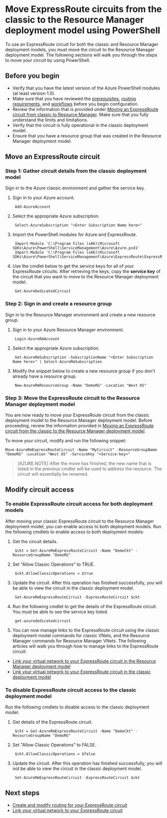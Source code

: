 <properties
   pageTitle="Move ExpressRoute circuits from classic to Resource Manager: PowerShell | Azure"
   description="This page describes how to move a classic circuit to the Resource Manager deployment model using PowerShell."
   documentationCenter="na"
   services="expressroute"
   authors="ganesr"
   manager="timlt"
   editor=""
   tags="azure-resource-manager"/>
<tags
   ms.service="expressroute"
   ms.devlang="na"
   ms.topic="article"
   ms.tgt_pltfrm="na"
   ms.workload="infrastructure-services"
   ms.date="02/03/2017"
   ms.author="ganesr;cherylmc"/>


# Move ExpressRoute circuits from the classic to the Resource Manager deployment model using PowerShell

To use an ExpressRoute circuit for both the classic and Resource Manager deployment models, you must move the circuit to the Resource Manager deployment model. The following sections will walk you through the steps to move your circuit by using PowerShell.

## Before you begin
- Verify that you have the latest version of the Azure PowerShell modules (at least version 1.0). 
- Make sure that you have reviewed the [prerequisites](/documentation/articles/expressroute/expressroute-prerequisites/), [routing requirements](/documentation/articles/expressroute/expressroute-routing/), and [workflows](/documentation/articles/expressroute/expressroute-workflows/) before you begin configuration.
- Review the information that is provided under [Moving an ExpressRoute circuit from classic to Resource Manager](/documentation/articles/expressroute-move/). Make sure that you fully understand the limits and limitations.
- Verify that the circuit is fully operational in the classic deployment model.
- Ensure that you have a resource group that was created in the Resource Manager deployment model.

## Move an ExpressRoute circuit

### Step 1: Gather circuit details from the classic deployment model
Sign in to the Azure classic environment and gather the service key.

1. Sign in to your Azure account.

    	Add-AzureAccount

2. Select the appropriate Azure subscription.

    	Select-AzureSubscription "<Enter Subscription Name here>"

3. Import the PowerShell modules for Azure and ExpressRoute.

    	Import-Module 'C:\Program Files (x86)\Microsoft SDKs\Azure\PowerShell\ServiceManagement\Azure\Azure.psd1'
    	Import-Module 'C:\Program Files (x86)\Microsoft SDKs\Azure\PowerShell\ServiceManagement\Azure\ExpressRoute\ExpressRoute.psd1'

4. Use the cmdlet below to get the service keys for all of your ExpressRoute circuits. After retrieving the keys, copy the **service key** of the circuit that you want to move to the Resource Manager deployment model.

    	Get-AzureDedicatedCircuit

### Step 2: Sign in and create a resource group
Sign in to the Resource Manager environment and create a new resource group.

1. Sign in to your Azure Resource Manager environment.

    	Login-AzureRmAccount

2. Select the appropriate Azure subscription.

    	Get-AzureRmSubscription -SubscriptionName "<Enter Subscription Name here>" | Select-AzureRmSubscription

3. Modify the snippet below to create a new resource group if you don't already have a resource group.

		New-AzureRmResourceGroup -Name "DemoRG" -Location "West US"

### Step 3: Move the ExpressRoute circuit to the Resource Manager deployment model
You are now ready to move your ExpressRoute circuit from the classic deployment model to the Resource Manager deployment model. Before proceeding, review the information provided in [Moving an ExpressRoute circuit from the classic to the Resource Manager deployment model](/documentation/articles/expressroute-move/).

To move your circuit, modify and run the following snippet:

	Move-AzureRmExpressRouteCircuit -Name "MyCircuit" -ResourceGroupName "DemoRG" -Location "West US" -ServiceKey "<Service-key>"

>[AZURE.NOTE] After the move has finished, the new name that is listed in the previous cmdlet will be used to address the resource. The circuit will essentially be renamed.


## Modify circuit access

### To enable ExpressRoute circuit access for both deployment models
After moving your classic ExpressRoute circuit to the Resource Manager deployment model, you can enable access to both deployment models. Run the following cmdlets to enable access to both deployment models:

1. Get the circuit details.

    	$ckt = Get-AzureRmExpressRouteCircuit -Name "DemoCkt" -ResourceGroupName "DemoRG"

2. Set "Allow Classic Operations" to TRUE.

    	$ckt.AllowClassicOperations = $true

3. Update the circuit. After this operation has finished successfully, you will be able to view the circuit in the classic deployment model.

		Set-AzureRmExpressRouteCircuit -ExpressRouteCircuit $ckt

4. Run the following cmdlet to get the details of the ExpressRoute circuit. You must be able to see the service key listed. 

		get-azurededicatedcircuit

5. You can now manage links to the ExpressRoute circuit using the classic deployment model commands for classic VNets, and the Resource Manager commands for Resource Manager VNets. The following articles will walk you through how to manage links to the ExpressRoute circuit:

- [Link your virtual network to your ExpressRoute circuit in the Resource Manager deployment model](/documentation/articles/expressroute/expressroute-howto-linkvnet-arm/)
- [Link your virtual network to your ExpressRoute circuit in the classic deployment model](/documentation/articles/expressroute/expressroute-howto-linkvnet-classic/)

### To disable ExpressRoute circuit access to the classic deployment model
Run the following cmdlets to disable access to the classic deployment model.

1. Get details of the ExpressRoute circuit.

		$ckt = Get-AzureRmExpressRouteCircuit -Name "DemoCkt" -ResourceGroupName "DemoRG"

2. Set "Allow Classic Operations" to FALSE.

		$ckt.AllowClassicOperations = $false

3. Update the circuit. After this operation has finished successfully, you will not be able to view the circuit in the classic deployment model.

		Set-AzureRmExpressRouteCircuit -ExpressRouteCircuit $ckt

## Next steps

- [Create and modify routing for your ExpressRoute circuit](/documentation/articles/expressroute-howto-routing-arm/)
- [Link your virtual network to your ExpressRoute circuit](/documentation/articles/expressroute-howto-linkvnet-arm/)


